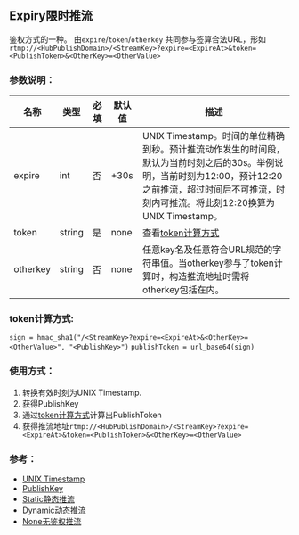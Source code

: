 ## Expiry限时推流

鉴权方式的一种。
由`expire`/`token`/`otherkey` 共同参与签算合法URL，形如`rtmp://<HubPublishDomain>/<StreamKey>?expire=<ExpireAt>&token=<PublishToken>&<OtherKey>=<OtherValue>`

### 参数说明：


| 名称     | 类型   | 必填 | 默认值 | 描述 |
|----------|--------|------|--------|------------------|
| expire   | int    | 否   | <Now>+30s   | UNIX Timestamp。时间的单位精确到秒。预计推流动作发生的时间段，默认为当前时刻之后的30s。举例说明，当前时刻为12:00，预计12:20之前推流，超过时间后不可推流，时刻内可推流。将此刻12:20换算为UNIX Timestamp。 |
| token    | string | 是   | none   | 查看[token计算方式](#token) |                                                                                                              
| otherkey | string | 否   | none   | 任意key名及任意符合URL规范的字符串值。当otherkey参与了token计算时，构造推流地址时需将otherkey包括在内。|


### <a name="token"></a>token计算方式:

`sign = hmac_sha1("/<StreamKey>?expire=<ExpireAt>&<OtherKey>=<OtherValue>", "<PublishKey>")`
`publishToken = url_base64(sign)`

### 使用方式：

1. 转换有效时刻为UNIX Timestamp. 
2. 获得PublishKey
3. 通过[token计算方式](#token)计算出PublishToken
4. 获得推流地址`rtmp://<HubPublishDomain>/<StreamKey>?expire=<ExpireAt>&token=<PublishToken>&<OtherKey>=<OtherValue>`

### 参考：

* [UNIX Timestamp](http://tool.chinaz.com/Tools/unixtime.aspx)
* [PublishKey](PublishKey.md)
* [Static静态推流](Static静态推流.md)
* [Dynamic动态推流](Dynamic动态推流.md)
* [None无鉴权推流](None无鉴权推流.md)
